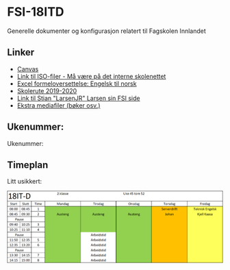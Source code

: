 # FSI-18ITD

Generelle dokumenter og konfigurasjon relatert til Fagskolen Innlandet

## Linker

- [Canvas](https://finn.instructure.com/)
- [Link til ISO-filer - Må være på det interne skolenettet](http://128.39.174.4/local/dreamspark)
- [Excel formeloversettelse: Engelsk til norsk](/Excel)
- [Skolerute 2019-2020](/assets/Skolerute_2019-2020.pdf)
- [Link til Stian "LarsenJR" Larsen sin FSI side](https://fsi.larsenjr.no/)
- [Ekstra mediafiler (bøker osv.)](https://media.chipset.no/dl/FSI/)

## Ukenummer:
Ukenummer: <strong id="weeknumber"></strong>

## Timeplan

Litt usikkert:

[![18IT-D Timeplan](/assets/images/2019-11-20_jS8XiA.png)](/assets/images/2019-11-20_jS8XiA.png)

<script type="text/javascript">
    /**
     * Cheers mate: https://gist.github.com/IamSilviu/5899269#gistcomment-2773524
     */
    Date.prototype.getWeek = function() {
        const today = this;
        const firstDayOfYear = new Date(today.getFullYear(), 0, 1);
        const pastDaysOfYear = (today - firstDayOfYear) / 86400000;
        return Math.ceil((pastDaysOfYear + firstDayOfYear.getDay() + 1) / 7);
    };

    window.addEventListener('DOMContentLoaded', () => {
        const weekElement = document.getElementById('weeknumber');
        weekElement.textContent = (new Date()).getWeek();
    });
</script>